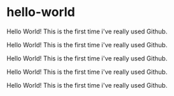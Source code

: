 # hello-world

Hello World! This is the first time i've really used Github.

Hello World! This is the first time i've really used Github.

Hello World! This is the first time i've really used Github.

Hello World! This is the first time i've really used Github.

Hello World! This is the first time i've really used Github.
